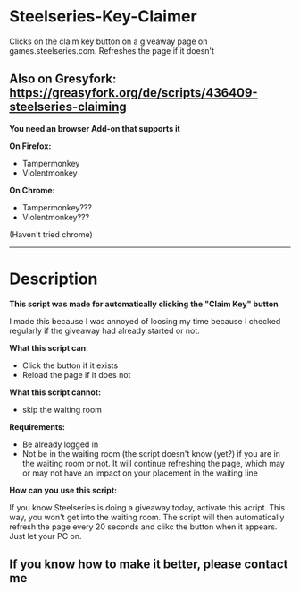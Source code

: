 # Steelseries-Key-Claimer
Clicks on the claim key button on a giveaway page on games.steelseries.com. Refreshes the page if it doesn't

## Also on Gresyfork: https://greasyfork.org/de/scripts/436409-steelseries-claiming

**You need an browser Add-on that supports it**

**On Firefox:**
* Tampermonkey
* Violentmonkey

**On Chrome:**
* Tampermonkey???
* Violentmonkey???

(Haven't tried chrome)

---

# Description
**This script was made for automatically clicking the "Claim Key" button**

I made this because I was annoyed of loosing my time because I checked regularly if the giveaway had already started or not. 

**What this script can:**
* Click the button if it exists
* Reload the page if it does not

**What this script cannot:**
* skip the waiting room

**Requirements:**
* Be already logged in
* Not be in the waiting room (the script doesn't know (yet?) if you are in the waiting room or not. It will continue refreshing the page, which may or may not have an impact on your placement in the waiting line

**How can you use this script:**

If you know Steelseries is doing a giveaway today, activate this acript. This way, you won't get into the waiting room. The script will then automatically refresh the page every 20 seconds and clikc the button when it appears. Just let your PC on.

## If you know how to make it better, please contact me



